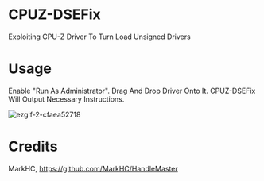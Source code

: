 # CPUZ-DSEFix
Exploiting CPU-Z Driver To Turn Load Unsigned Drivers

# Usage
Enable "Run As Administrator". Drag And Drop Driver Onto It. CPUZ-DSEFix Will Output Necessary Instructions.

![ezgif-2-cfaea52718](https://user-images.githubusercontent.com/25548756/29171024-48daeac8-7ddb-11e7-9e4f-bcc62a820d19.gif)

# Credits
MarkHC, https://github.com/MarkHC/HandleMaster
